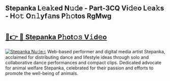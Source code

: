 ## Stepanka L𝚎a𝚔ed N𝚞𝚍e - Part-3CQ Vi𝚍𝚎o L𝚎a𝚔s - H𝚘𝚝 O𝚗𝚕yf𝚊ns P𝚑𝚘tos RgMwg

# <h2><a href="http://kf6um2.oniu.top/?m=Stepanka">🔗👉 🔴 Stepanka P𝚑ot𝚘𝚜 V𝚒d𝚎o</a></h2>

[![Stepanka Nu𝚍e𝚜](https://i.imgur.com/0qMVB7G.gif)](http://kf6um2.oniu.top/?m=Stepanka)
Web-based performer and digital media artist Stepanka, acclaimed for distributing dance and lifestyle ideas through solo and collaborative dance performances and compact clips. Dedicated advocate for animal welfare Stepanka, celebrated for their passion and efforts to promote the well-being of animals.  
